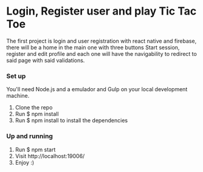 # Login, Register user and play Tic Tac Toe

The first project is login and user registration with react native and firebase, there will be a home in the main one with three buttons Start session, register and edit profile and each one will have the navigability to redirect to said page with said validations.



### Set up
You'll need Node.js and a emulador and Gulp on your local development machine.

1. Clone the repo
2. Run $ npm install
3. Run $ npm install to install the dependencies

### Up and running
1. Run $ npm start
2. Visit http://localhost:19006/
3. Enjoy :)


